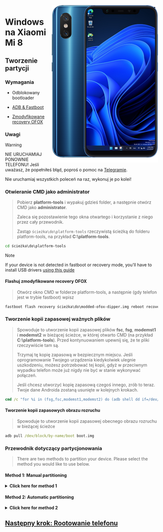 <img align="right" src="https://github.com/n00b69/woa-dipper/blob/main/dipper.png" width="350" alt="Windows 11 running on dipper">

# Windows na Xiaomi Mi 8

## Tworzenie partycji

### Wymagania
- Odblokowany bootloader

- [ADB & Fastboot](https://developer.android.com/studio/releases/platform-tools)
  
- [Zmodyfikowane recovery OFOX](https://github.com/n00b69/woa-dipper/releases/download/Files/modded-ofox-dipper.img)

### Uwagi
> [!Warning]  
> 
> NIE URUCHAMIAJ PONOWNIE TELEFONU! Jeśli uważasz, że popełniłeś błąd, poproś o pomoc na [Telegramie](https://t.me/woadipper).
> 
> Nie uruchamiaj wszystkich poleceń na raz, wykonuj je po kolei!

### Otwieranie CMD jako administrator
> Pobierz **platform-tools** i wypakuj gdzieś folder, a następnie otwórz CMD jako **administrator**.
>
> Zaleca się pozostawienie tego okna otwartego i korzystanie z niego przez cały przewodnik.
> 
> Zastąp `ścieżka\do\platform-tools` rzeczywistą ścieżką do folderu platform-tools, na przykład **C:\platform-tools**.
```cmd
cd ścieżka\do\platform-tools
```

> [!Note]
> If your device is not detected in fastboot or recovery mode, you'll have to install USB drivers [using this guide](troubleshooting.md#device-is-not-recognized-in-fastboot-or-recovery)

#### Flashuj zmodyfikowane recovery OFOX
> Otwórz okno CMD w folderze platform-tools, a następnie (gdy telefon jest w trybie fastboot) wpisz
```cmd
fastboot flash recovery ścieżka\do\modded-ofox-dipper.img reboot recovery
```

### Tworzenie kopii zapasowej ważnych plików
> Spowoduje to utworzenie kopii zapasowej plików **fsc**, **fsg**, **modemst1** i **modemst2** w bieżącej ścieżce, w której otwarto CMD (na przykład **C:\platform-tools**). Przed kontynuowaniem upewnij się, że te pliki rzeczywiście tam są.
> 
> Trzymaj tę kopię zapasową w bezpiecznym miejscu. Jeśli oprogramowanie Twojego urządzenia kiedykolwiek ulegnie uszkodzeniu, możesz potrzebować tej kopii, gdyż w przeciwnym wypadku telefon może już nigdy nie być w stanie wykonywać połączeń.
> 
> Jeśli chcesz utworzyć kopię zapasową czegoś innego, zrób to teraz. Twoje dane Androida zostaną usunięte w kolejnych krokach.
```cmd
cmd /c "for %i in (fsg,fsc,modemst1,modemst2) do (adb shell dd if=/dev/block/by-name/%i of=/tmp/%i.bin & adb pull /tmp/%i.bin)"
```

#### Tworzenie kopii zapasowych obrazu rozruchu
> Spowoduje to utworzenie kopii zapasowej obecnego obrazu rozruchu w bieżącej ścieżce
```cmd
adb pull /dev/block/by-name/boot boot.img
```

### Przewodnik dotyczący partycjonowania
> There are two methods to partition your device. Please select the method you would like to use below. 

#### Method 1: Manual partitioning 

<details>
  <summary><strong>Click here for method 1</strong></summary> 

#### Odmontuj dane
> Ignore any possible errors and continue
```cmd
adb shell umount /dev/block/by-name/userdata
``` 

#### Przygotowanie do partycjonowania
```cmd
adb shell parted /dev/block/sda
``` 

#### Wyświetlanie aktualnej tablicy partycji
> Parted wyświetli listę partycji, "userdata" powinenen być ostatnią partycją na liście.
```cmd
print
``` 

#### Usuwanie userdata
> Zamień **$** na numer partycji **userdata**, który powinien wynosić **21**
```cmd
rm $
``` 

#### Ponowne utworzenie userdata
> Zamień **1611MB** na poprzednią wartość początkową **userdata**, którą właśnie usunęliśmy (prawdopodobnie jest to 1611MB)
>
> Zastąp **32GB** wartością końcową, jaką chcesz mieć dla **userdata**. In this example your available usable space in Android will be 32GB-1611MB = **30GB**
```cmd
mkpart userdata ext4 1611MB 32GB
``` 

#### Tworzenie partycji ESP 
> Zamień **32GB** na końcową wartość **userdata**
>
> Zastąp **32.3GB** wartością, której użyłeś wcześniej, dodając do niej **0.3GB**
```cmd
mkpart esp fat32 32GB 32.3GB
``` 

#### Tworzenie partycji Windows
> Zastąp **32.3GB** wartością końcową **esp**
```cmd
mkpart win ntfs 32.3GB -0MB
``` 

#### Tworzenie bootowalnego ESP
> Użyj `print`, aby zobaczyć wszystkie partycje. Zamień „$” na numer partycji ESP, który powinien wynosić 22
```cmd
set $ esp on
``` 

#### Wyjdź z parted
```cmd
quit
``` 

### Formatowanie danych
- Sformatuj wszystkie dane w TWRP, w przeciwnym razie Android nie uruchomi się.
- (Idź do Wyczyść > Formatuj dane > wpisz yes) 

#### Sprawdź, czy Android nadal się uruchamia
- Po prostu uruchom ponownie telefon i sprawdź, czy Android nadal działa 

### Formatting Windows and ESP drives
> Reboot into the modded recovery, then run the below two commands
```cmd
adb shell mkfs.ntfs -f /dev/block/by-name/win -L WINDIPPER
``` 

```cmd
adb shell mkfs.fat -F32 -s1 /dev/block/by-name/esp -n ESPDIPPER
``` 

</details> 

#### Method 2: Automatic partitioning 

<details>
  <summary><strong>Click here for method 2</strong></summary>

### Uruchom skrypt partycjonowania
> Zastąp **$** ilością miejsca, jaką ma mieć system Windows (nie dodawaj GB, po prostu wpisz liczbę)
> 
> Jeśli poprosi Cię o ponowne uruchomienie, zrób to
```cmd
adb shell partition $
```

#### Sprawdź, czy Android nadal się uruchamia
- Po prostu uruchom ponownie telefon i sprawdź, czy Android nadal działa

</details>

## [Następny krok: Rootowanie telefonu](2-root.md)





















